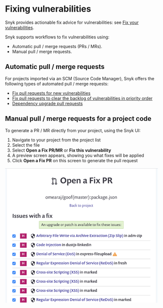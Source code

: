 # Fixing vulnerabilities

Snyk provides actionable fix advice for vulnerabilities: see [Fix your vulnerabilities](../../../features/fixing-and-prioritizing-issues/issue-management/remediate-your-vulnerabilities.md).

Snyk supports workflows to fix vulnerabilities using:

* Automatic pull / merge requests (PRs / MRs).
* Manual pull / merge requests.

## **Automatic pull / merge requests**

For projects imported via an SCM (Source Code Manager), Snyk offers the following types of automated pull / merge requests:

* [Fix pull requests for new vulnerabilities](https://docs.snyk.io/snyk-open-source/open-source-basics/fix-pull-requests-for-new-vulnerabilities)
* [Fix pull requests to clear the backlog of vulnerabilities in priority order](fix-pull-requests-for-known-vulnerabilities-backlog.md)
* [Dependency upgrade pull requests](https://docs.snyk.io/snyk-open-source/dependency-management/upgrading-dependencies-with-automatic-prs)

## Manual pull / merge requests for a project code

To generate a PR / MR directly from your project, using the Snyk UI:

1. Navigate to your project from the project list
2. Select the file
3. Select **Open a Fix PR/MR** or **Fix this vulnerability**
4. A preview screen appears, showing you what fixes will be applied
5. Click **Open a Fix PR** on this screen to generate the pull request

![](../../../.gitbook/assets/image18.png)
